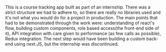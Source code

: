 This is a course tracking app built as part of an internship.
There was a strict structure we had to adhere to, so there are really no libraries used and it's not what you would do for a project in production.
The main points that had to be demonstrated through the work were: understanding of react's flow, building custom components, role based access(the front-end side of it), API integration with care given to performance (as few calls as possible), Redux integration.
The next step would have been building a custom back-end using next.JS, but the internship was discontinued.
